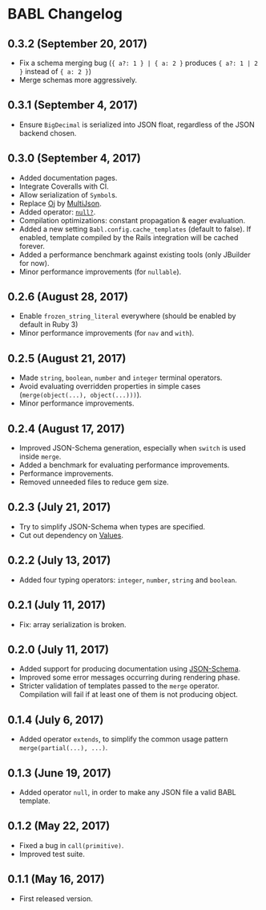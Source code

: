 # BABL Changelog

## 0.3.2 (September 20, 2017)
- Fix a schema merging bug (`{ a?: 1 } | { a: 2 }` produces `{ a?: 1 | 2 }`  instead of `{ a: 2 }`)
- Merge schemas more aggressively.

## 0.3.1 (September 4, 2017)
- Ensure `BigDecimal` is serialized into JSON float, regardless of the JSON backend chosen.

## 0.3.0 (September 4, 2017)
- Added documentation pages.
- Integrate Coveralls with CI.
- Allow serialization of `Symbol`s.
- Replace [Oj](https://github.com/ohler55/oj) by [MultiJson](https://github.com/intridea/multi_json).
- Added operator: [`null?`](pages/operators.md#is_null).
- Compilation optimizations: constant propagation & eager evaluation.
- Added a new setting `Babl.config.cache_templates` (default to false). If enabled, template compiled by the Rails integration will be cached forever.
- Added a performance benchmark against existing tools (only JBuilder for now).
- Minor performance improvements (for `nullable`).

## 0.2.6 (August 28, 2017)
- Enable `frozen_string_literal` everywhere (should be enabled by default in Ruby 3)
- Minor performance improvements (for `nav` and `with`).

## 0.2.5 (August 21, 2017)
- Made `string`, `boolean`, `number` and `integer` terminal operators.
- Avoid evaluating overridden properties in simple cases (`merge(object(...), object(...)))`).
- Minor performance improvements.

## 0.2.4 (August 17, 2017)
- Improved JSON-Schema generation, especially when `switch` is used inside `merge`.
- Added a benchmark for evaluating performance improvements.
- Performance improvements.
- Removed unneeded files to reduce gem size.

## 0.2.3 (July 21, 2017)
- Try to simplify JSON-Schema when types are specified.
- Cut out dependency on [Values](https://github.com/tcrayford/Values).

## 0.2.2 (July 13, 2017)

- Added four typing operators: `integer`, `number`, `string` and `boolean`.

## 0.2.1 (July 11, 2017)

- Fix: array serialization is broken.

## 0.2.0 (July 11, 2017)

- Added support for producing documentation using [JSON-Schema](http://json-schema.org/).
- Improved some error messages occurring during rendering phase.
- Stricter validation of templates passed to the `merge` operator. Compilation will fail if at least one of them is not producing object.

## 0.1.4 (July 6, 2017)

- Added operator `extends`, to simplify the common usage pattern `merge(partial(...), ...)`.

## 0.1.3 (June 19, 2017)

- Added operator `null`, in order to make any JSON file a valid BABL template.

## 0.1.2 (May 22, 2017)

- Fixed a bug in `call(primitive)`.
- Improved test suite.

## 0.1.1 (May 16, 2017)

- First released version.
